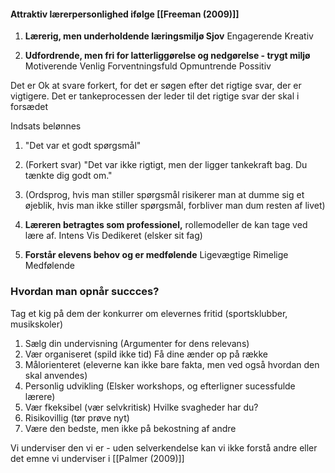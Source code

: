 #### Attraktiv lærerpersonlighed ifølge [[Freeman (2009)]]
1. **Lærerig, men underholdende læringsmiljø
Sjov**
Engagerende 
Kreativ 


2. **Udfordrende, men fri for latterliggørelse og nedgørelse - trygt miljø**
Motiverende 
Venlig
Forventningsfuld
Opmuntrende 
Possitiv 

Det er Ok at svare forkert, for det er søgen efter det rigtige svar, der er vigtigere. Det er tankeprocessen der leder til det rigtige svar der skal i forsædet 

Indsats belønnes 
1. "Det var et godt spørgsmål"
2. (Forkert svar) "Det var ikke rigtigt, men der ligger tankekraft bag. Du tænkte dig godt om."
3. (Ordsprog, hvis man stiller spørgsmål risikerer man at dumme sig et øjeblik, hvis man ikke stiller spørgsmål, forbliver man dum resten af livet)

3. **Læreren betragtes som professionel,** rollemodeller de kan tage ved lære af.
Intens
Vis
Dedikeret (elsker sit fag)

4. **Forstår elevens behov og er medfølende** 
Ligevægtige
Rimelige 
Medfølende


### **Hvordan man opnår succces?** 
Tag et kig på dem der konkurrer om elevernes fritid (sportsklubber, musikskoler)
1. Sælg din undervisning (Argumenter for dens relevans)
2. Vær organiseret (spild ikke tid) Få dine ænder op på række 
3. Målorienteret (eleverne kan ikke bare fakta, men ved også hvordan den skal anvendes)
4. Personlig udvikling (Elsker workshops, og efterligner sucessfulde lærere)
5. Vær fkeksibel (vær selvkritisk) Hvilke svagheder har du?
6. Risikovillig (tør prøve nyt)
7. Være den bedste, men ikke på bekostning af andre 


Vi underviser den vi er - uden selverkendelse kan vi ikke forstå andre eller det emne vi underviser i  [[Palmer (2009)]]

